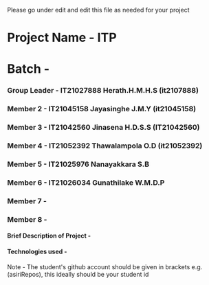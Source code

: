 Please go under edit and edit this file as needed for your project

# Project Name - ITP
# Batch - 
### Group Leader - IT21027888 Herath.H.M.H.S (it2107888)
### Member 2 -  IT21045158 Jayasinghe J.M.Y (it21045158)
### Member 3 -  IT21042560 Jinasena H.D.S.S (IT21042560)
### Member 4 -  IT21052392 Thawalampola O.D (it21052392)
### Member 5 - IT21025976 Nanayakkara S.B
### Member 6 - IT21026034 Gunathilake W.M.D.P
### Member 7 - 
### Member 8 - 

#### Brief Description of Project - 
#### Technologies used - 

Note - The student's github account should be given in brackets e.g. (asiriRepos), this ideally should be your student id 

